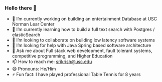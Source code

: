 ### Hello there 👋
- 🔭 I’m currently working on building an entertainment Database at USC Norman Lear Center
- 🌱 I’m currently learning how to build a full text search with Postgres / elasticSearch
- 👯 I’m looking to collaborate on building low latency software systems
- 🤔 I’m looking for help with Java Spring based software architecture
- 💬 Ask me about Full stack web development, fault tolerant systems, competitive programming, and Higher Education
- 📫 How to reach me: srikrish@usc.edu
- 😄 Pronouns: He/Him
- ⚡ Fun fact: I have played professional Table Tennis for 8 years

<!--
**srikrishna98/srikrishna98** is a ✨ _special_ ✨ repository because its `README.md` (this file) appears on your GitHub profile.

Here are some ideas to get you started:

- 🔭 I’m currently working on ...
- 🌱 I’m currently learning ...
- 👯 I’m looking to collaborate on ...
- 🤔 I’m looking for help with ...
- 💬 Ask me about ...
- 📫 How to reach me: ...
- 😄 Pronouns: ...
- ⚡ Fun fact: ...
-->
